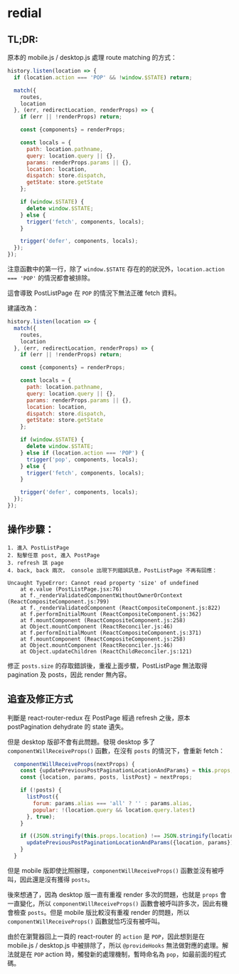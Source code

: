 # redial

## TL;DR:

原本的 mobile.js / desktop.js 處理 route matching 的方式：

```js
history.listen(location => {
  if (location.action === 'POP' && !window.$STATE) return;

  match({
    routes,
    location
  }, (err, redirectLocation, renderProps) => {
    if (err || !renderProps) return;

    const {components} = renderProps;

    const locals = {
      path: location.pathname,
      query: location.query || {},
      params: renderProps.params || {},
      location: location,
      dispatch: store.dispatch,
      getState: store.getState
    };

    if (window.$STATE) {
      delete window.$STATE;
    } else {
      trigger('fetch', components, locals);
    }

    trigger('defer', components, locals);
  });
});
```

注意函數中的第一行，除了 `window.$STATE` 存在的的狀況外，`location.action === 'POP'` 的情況都會被排除。

這會導致 PostListPage 在 `POP` 的情況下無法正確 fetch 資料。

建議改為：

```js
history.listen(location => {
  match({
    routes,
    location
  }, (err, redirectLocation, renderProps) => {
    if (err || !renderProps) return;

    const {components} = renderProps;

    const locals = {
      path: location.pathname,
      query: location.query || {},
      params: renderProps.params || {},
      location: location,
      dispatch: store.dispatch,
      getState: store.getState
    };

    if (window.$STATE) {
      delete window.$STATE;
    } else if (location.action === 'POP') {
      trigger('pop', components, locals);
    } else {
      trigger('fetch', components, locals);
    }

    trigger('defer', components, locals);
  });
});
```

## 操作步驟：

	1. 進入 PostListPage
	2. 點擊任意 post, 進入 PostPage
	3. refresh 該 page
	4. back, back 兩次， console 出現下列錯誤訊息，PostListPage 不再有回應：

```
Uncaught TypeError: Cannot read property 'size' of undefined
    at e.value (PostListPage.jsx:76)
    at f._renderValidatedComponentWithoutOwnerOrContext (ReactCompositeComponent.js:799)
    at f._renderValidatedComponent (ReactCompositeComponent.js:822)
    at f.performInitialMount (ReactCompositeComponent.js:362)
    at f.mountComponent (ReactCompositeComponent.js:258)
    at Object.mountComponent (ReactReconciler.js:46)
    at f.performInitialMount (ReactCompositeComponent.js:371)
    at f.mountComponent (ReactCompositeComponent.js:258)
    at Object.mountComponent (ReactReconciler.js:46)
    at Object.updateChildren (ReactChildReconciler.js:121)
```

修正 `posts.size` 的存取錯誤後，重複上面步驟，PostListPage 無法取得 pagination 及 posts，因此 render 無內容。

## 追查及修正方式

判斷是 react-router-redux 在 PostPage 經過 refresh 之後，原本 postPagination dehydrate 的 state 遺失。

但是 desktop 版卻不會有此問題。發現 desktop 多了 `componentWillReceiveProps()` 函數，在沒有 `posts` 的情況下，會重新 fetch：

```js
  componentWillReceiveProps(nextProps) {
    const {updatePreviousPostPaginationLocationAndParams} = this.props;
    const {location, params, posts, listPost} = nextProps;

    if (!posts) {
      listPost({
        forum: params.alias === 'all' ? '' : params.alias,
        popular: !(location.query && location.query.latest)
      }, true);
    }

    if ((JSON.stringify(this.props.location) !== JSON.stringify(location)) || (JSON.stringify(this.props.params) !== JSON.stringify(params))) {
      updatePreviousPostPaginationLocationAndParams({location, params});
    }
  }
```

但是 mobile 版即使比照辦理，`componentWillReceiveProps()` 函數並沒有被呼叫，因此還是沒有獲得 `posts`。

後來想通了，因為 desktop 版一直有重複 render 多次的問題，也就是 `props` 會一直變化，所以 `componentWillReceiveProps()` 函數會被呼叫許多次，因此有機會檢查 `posts`。但是 mobile 版比較沒有重複 render 的問題，所以 `componentWillReceiveProps()` 函數就恰巧沒有被呼叫。

由於在瀏覽器回上一頁的 react-router 的 `action` 是 `POP`，因此想到是在 mobile.js / desktop.js 中被排除了，所以 `@provideHooks` 無法做對應的處理。解法就是在 `POP` action 時，觸發新的處理機制，暫時命名為 `pop`，如最前面的程式碼。


